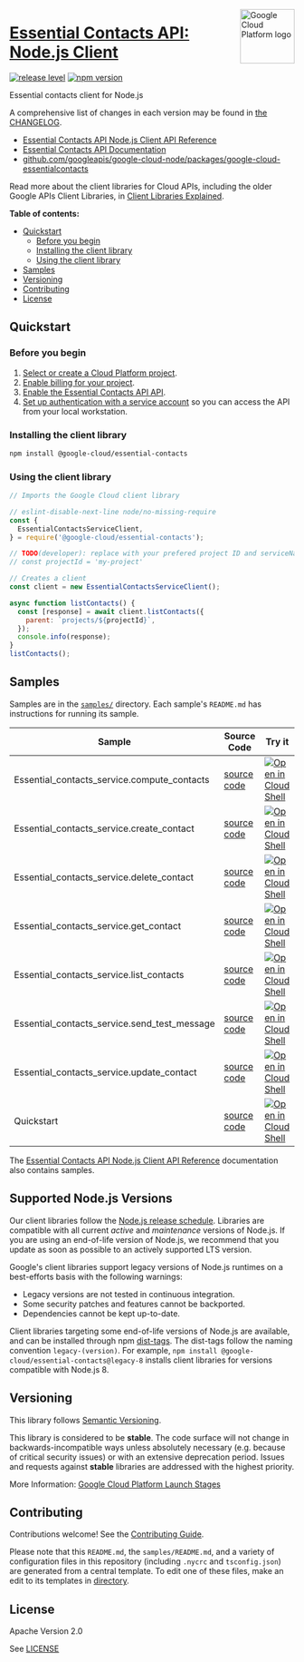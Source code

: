 [//]: # "This README.md file is auto-generated, all changes to this file will be lost."
[//]: # "To regenerate it, use `python -m synthtool`."
<img src="https://avatars2.githubusercontent.com/u/2810941?v=3&s=96" alt="Google Cloud Platform logo" title="Google Cloud Platform" align="right" height="96" width="96"/>

# [Essential Contacts API: Node.js Client](https://github.com/googleapis/google-cloud-node)

[![release level](https://img.shields.io/badge/release%20level-stable-brightgreen.svg?style=flat)](https://cloud.google.com/terms/launch-stages)
[![npm version](https://img.shields.io/npm/v/@google-cloud/essential-contacts.svg)](https://www.npmjs.org/package/@google-cloud/essential-contacts)




Essential contacts client for Node.js


A comprehensive list of changes in each version may be found in
[the CHANGELOG](https://github.com/googleapis/google-cloud-node/tree/main/packages/google-cloud-essentialcontacts/CHANGELOG.md).

* [Essential Contacts API Node.js Client API Reference][client-docs]
* [Essential Contacts API Documentation][product-docs]
* [github.com/googleapis/google-cloud-node/packages/google-cloud-essentialcontacts](https://github.com/googleapis/google-cloud-node/tree/main/packages/google-cloud-essentialcontacts)

Read more about the client libraries for Cloud APIs, including the older
Google APIs Client Libraries, in [Client Libraries Explained][explained].

[explained]: https://cloud.google.com/apis/docs/client-libraries-explained

**Table of contents:**


* [Quickstart](#quickstart)
  * [Before you begin](#before-you-begin)
  * [Installing the client library](#installing-the-client-library)
  * [Using the client library](#using-the-client-library)
* [Samples](#samples)
* [Versioning](#versioning)
* [Contributing](#contributing)
* [License](#license)

## Quickstart

### Before you begin

1.  [Select or create a Cloud Platform project][projects].
1.  [Enable billing for your project][billing].
1.  [Enable the Essential Contacts API API][enable_api].
1.  [Set up authentication with a service account][auth] so you can access the
    API from your local workstation.

### Installing the client library

```bash
npm install @google-cloud/essential-contacts
```


### Using the client library

```javascript
// Imports the Google Cloud client library

// eslint-disable-next-line node/no-missing-require
const {
  EssentialContactsServiceClient,
} = require('@google-cloud/essential-contacts');

// TODO(developer): replace with your prefered project ID and serviceName.
// const projectId = 'my-project'

// Creates a client
const client = new EssentialContactsServiceClient();

async function listContacts() {
  const [response] = await client.listContacts({
    parent: `projects/${projectId}`,
  });
  console.info(response);
}
listContacts();

```



## Samples

Samples are in the [`samples/`](https://github.com/googleapis/google-cloud-node/tree/main/samples) directory. Each sample's `README.md` has instructions for running its sample.

| Sample                      | Source Code                       | Try it |
| --------------------------- | --------------------------------- | ------ |
| Essential_contacts_service.compute_contacts | [source code](https://github.com/googleapis/google-cloud-node/blob/main/packages/google-cloud-essentialcontacts/samples/generated/v1/essential_contacts_service.compute_contacts.js) | [![Open in Cloud Shell][shell_img]](https://console.cloud.google.com/cloudshell/open?git_repo=https://github.com/googleapis/google-cloud-node&page=editor&open_in_editor=packages/google-cloud-essentialcontacts/samples/generated/v1/essential_contacts_service.compute_contacts.js,samples/README.md) |
| Essential_contacts_service.create_contact | [source code](https://github.com/googleapis/google-cloud-node/blob/main/packages/google-cloud-essentialcontacts/samples/generated/v1/essential_contacts_service.create_contact.js) | [![Open in Cloud Shell][shell_img]](https://console.cloud.google.com/cloudshell/open?git_repo=https://github.com/googleapis/google-cloud-node&page=editor&open_in_editor=packages/google-cloud-essentialcontacts/samples/generated/v1/essential_contacts_service.create_contact.js,samples/README.md) |
| Essential_contacts_service.delete_contact | [source code](https://github.com/googleapis/google-cloud-node/blob/main/packages/google-cloud-essentialcontacts/samples/generated/v1/essential_contacts_service.delete_contact.js) | [![Open in Cloud Shell][shell_img]](https://console.cloud.google.com/cloudshell/open?git_repo=https://github.com/googleapis/google-cloud-node&page=editor&open_in_editor=packages/google-cloud-essentialcontacts/samples/generated/v1/essential_contacts_service.delete_contact.js,samples/README.md) |
| Essential_contacts_service.get_contact | [source code](https://github.com/googleapis/google-cloud-node/blob/main/packages/google-cloud-essentialcontacts/samples/generated/v1/essential_contacts_service.get_contact.js) | [![Open in Cloud Shell][shell_img]](https://console.cloud.google.com/cloudshell/open?git_repo=https://github.com/googleapis/google-cloud-node&page=editor&open_in_editor=packages/google-cloud-essentialcontacts/samples/generated/v1/essential_contacts_service.get_contact.js,samples/README.md) |
| Essential_contacts_service.list_contacts | [source code](https://github.com/googleapis/google-cloud-node/blob/main/packages/google-cloud-essentialcontacts/samples/generated/v1/essential_contacts_service.list_contacts.js) | [![Open in Cloud Shell][shell_img]](https://console.cloud.google.com/cloudshell/open?git_repo=https://github.com/googleapis/google-cloud-node&page=editor&open_in_editor=packages/google-cloud-essentialcontacts/samples/generated/v1/essential_contacts_service.list_contacts.js,samples/README.md) |
| Essential_contacts_service.send_test_message | [source code](https://github.com/googleapis/google-cloud-node/blob/main/packages/google-cloud-essentialcontacts/samples/generated/v1/essential_contacts_service.send_test_message.js) | [![Open in Cloud Shell][shell_img]](https://console.cloud.google.com/cloudshell/open?git_repo=https://github.com/googleapis/google-cloud-node&page=editor&open_in_editor=packages/google-cloud-essentialcontacts/samples/generated/v1/essential_contacts_service.send_test_message.js,samples/README.md) |
| Essential_contacts_service.update_contact | [source code](https://github.com/googleapis/google-cloud-node/blob/main/packages/google-cloud-essentialcontacts/samples/generated/v1/essential_contacts_service.update_contact.js) | [![Open in Cloud Shell][shell_img]](https://console.cloud.google.com/cloudshell/open?git_repo=https://github.com/googleapis/google-cloud-node&page=editor&open_in_editor=packages/google-cloud-essentialcontacts/samples/generated/v1/essential_contacts_service.update_contact.js,samples/README.md) |
| Quickstart | [source code](https://github.com/googleapis/google-cloud-node/blob/main/packages/google-cloud-essentialcontacts/samples/quickstart.js) | [![Open in Cloud Shell][shell_img]](https://console.cloud.google.com/cloudshell/open?git_repo=https://github.com/googleapis/google-cloud-node&page=editor&open_in_editor=packages/google-cloud-essentialcontacts/samples/quickstart.js,samples/README.md) |



The [Essential Contacts API Node.js Client API Reference][client-docs] documentation
also contains samples.

## Supported Node.js Versions

Our client libraries follow the [Node.js release schedule](https://nodejs.org/en/about/releases/).
Libraries are compatible with all current _active_ and _maintenance_ versions of
Node.js.
If you are using an end-of-life version of Node.js, we recommend that you update
as soon as possible to an actively supported LTS version.

Google's client libraries support legacy versions of Node.js runtimes on a
best-efforts basis with the following warnings:

* Legacy versions are not tested in continuous integration.
* Some security patches and features cannot be backported.
* Dependencies cannot be kept up-to-date.

Client libraries targeting some end-of-life versions of Node.js are available, and
can be installed through npm [dist-tags](https://docs.npmjs.com/cli/dist-tag).
The dist-tags follow the naming convention `legacy-(version)`.
For example, `npm install @google-cloud/essential-contacts@legacy-8` installs client libraries
for versions compatible with Node.js 8.

## Versioning

This library follows [Semantic Versioning](http://semver.org/).



This library is considered to be **stable**. The code surface will not change in backwards-incompatible ways
unless absolutely necessary (e.g. because of critical security issues) or with
an extensive deprecation period. Issues and requests against **stable** libraries
are addressed with the highest priority.






More Information: [Google Cloud Platform Launch Stages][launch_stages]

[launch_stages]: https://cloud.google.com/terms/launch-stages

## Contributing

Contributions welcome! See the [Contributing Guide](https://github.com/googleapis/google-cloud-node/blob/main/CONTRIBUTING.md).

Please note that this `README.md`, the `samples/README.md`,
and a variety of configuration files in this repository (including `.nycrc` and `tsconfig.json`)
are generated from a central template. To edit one of these files, make an edit
to its templates in
[directory](https://github.com/googleapis/synthtool).

## License

Apache Version 2.0

See [LICENSE](https://github.com/googleapis/google-cloud-node/blob/main/LICENSE)

[client-docs]: https://cloud.google.com/nodejs/docs/reference/essential-contacts/latest
[product-docs]: https://cloud.google.com/resource-manager/docs/managing-notification-contacts/
[shell_img]: https://gstatic.com/cloudssh/images/open-btn.png
[projects]: https://console.cloud.google.com/project
[billing]: https://support.google.com/cloud/answer/6293499#enable-billing
[enable_api]: https://console.cloud.google.com/flows/enableapi?apiid=essentialcontacts.googleapis.com
[auth]: https://cloud.google.com/docs/authentication/getting-started

